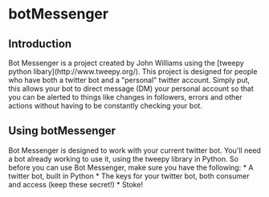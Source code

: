 <h1>botMessenger</h1>

<h2>Introduction</h2>
Bot Messenger is a project created by John Williams using the [tweepy python libary](http://www.tweepy.org/).  This 
project is designed for people who have both a twitter bot and a "personal" twitter account.  Simply put, this allows 
your bot to direct message (DM) your personal account so that you can be alerted to things like changes in followers, 
errors and other actions without having to be constantly checking your bot.

<h2>Using botMessenger</h2>
Bot Messenger is designed to work with your current twitter bot.  You'll need a bot already working to use it, using the 
tweepy library in Python.  So before you can use Bot Messenger, make sure you have the following:
* A twitter bot, built in Python
* The keys for your twitter bot, both consumer and access (keep these secret!)
* Stoke!